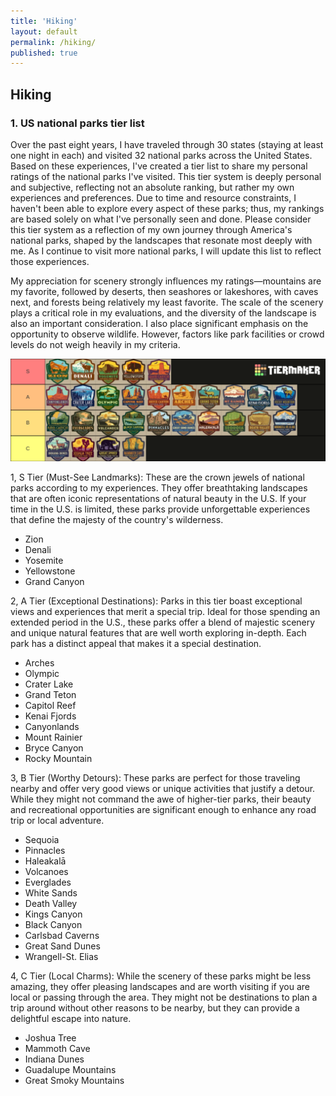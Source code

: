 ```yaml
---
title: 'Hiking'
layout: default
permalink: /hiking/
published: true
---
```


## Hiking

### 1. US national parks tier list 
Over the past eight years, I have traveled through 30 states (staying at least one night in each) and visited 32 national parks across the United States. Based on these experiences, I've created a tier list to share my personal ratings of the national parks I've visited. This tier system is deeply personal and subjective, reflecting not an absolute ranking, but rather my own experiences and preferences. Due to time and resource constraints, I haven't been able to explore every aspect of these parks; thus, my rankings are based solely on what I've personally seen and done. Please consider this tier system as a reflection of my own journey through America's national parks, shaped by the landscapes that resonate most deeply with me. As I continue to visit more national parks, I will update this list to reflect those experiences. 

My appreciation for scenery strongly influences my ratings—mountains are my favorite, followed by deserts, then seashores or lakeshores, with caves next, and forests being relatively my least favorite. The scale of the scenery plays a critical role in my evaluations, and the diversity of the landscape is also an important consideration. I also place significant emphasis on the opportunity to observe wildlife. However, factors like park facilities or crowd levels do not weigh heavily in my criteria.

![alt text](https://github.com/dizhou-flow/dizhou-flow.github.io/blob/master/assets/images/my-image.png?raw=true)

1, S Tier (Must-See Landmarks): These are the crown jewels of national parks according to my experiences. They offer breathtaking landscapes that are often iconic representations of natural beauty in the U.S. If your time in the U.S. is limited, these parks provide unforgettable experiences that define the majesty of the country's wilderness.

* Zion
* Denali
* Yosemite
* Yellowstone
* Grand Canyon

2, A Tier (Exceptional Destinations): Parks in this tier boast exceptional views and experiences that merit a special trip. Ideal for those spending an extended period in the U.S., these parks offer a blend of majestic scenery and unique natural features that are well worth exploring in-depth. Each park has a distinct appeal that makes it a special destination.

* Arches
* Olympic
* Crater Lake
* Grand Teton
* Capitol Reef
* Kenai Fjords
* Canyonlands
* Mount Rainier
* Bryce Canyon
* Rocky Mountain

3, B Tier (Worthy Detours): These parks are perfect for those traveling nearby and offer very good views or unique activities that justify a detour. While they might not command the awe of higher-tier parks, their beauty and recreational opportunities are significant enough to enhance any road trip or local adventure.

* Sequoia
* Pinnacles
* Haleakalā
* Volcanoes
* Everglades
* White Sands
* Death Valley
* Kings Canyon
* Black Canyon
* Carlsbad Caverns
* Great Sand Dunes
* Wrangell-St. Elias

4, C Tier (Local Charms): While the scenery of these parks might be less amazing, they offer pleasing landscapes and are worth visiting if you are local or passing through the area. They might not be destinations to plan a trip around without other reasons to be nearby, but they can provide a delightful escape into nature.

* Joshua Tree
* Mammoth Cave
* Indiana Dunes
* Guadalupe Mountains
* Great Smoky Mountains

